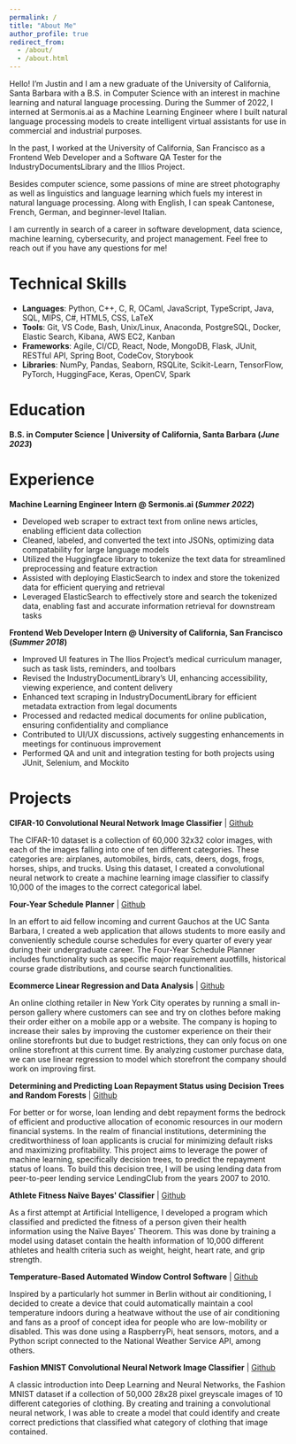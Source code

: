 ```yaml
---
permalink: /
title: "About Me"
author_profile: true
redirect_from: 
  - /about/
  - /about.html
---
```


Hello! I’m Justin and I am a new graduate of the University of California, Santa Barbara with a B.S. in Computer Science with an interest in machine learning and natural language processing. During the Summer of 2022, I interned at Sermonis.ai as a Machine Learning Engineer where I built natural language processing models to create intelligent virtual assistants for use in commercial and industrial purposes.

In the past, I worked at the University of California, San Francisco as a Frontend Web Developer and a Software QA Tester for the IndustryDocumentsLibrary and the Illios Project.

Besides computer science, some passions of mine are street photography as well as linguistics and language learning which fuels my interest in natural language processing. Along with English, I can speak Cantonese, French, German, and beginner-level Italian.

I am currently in search of a career in software development, data science, machine learning, cybersecurity, and project management. Feel free to reach out if you have any questions for me!


Technical Skills
======
- **Languages**: Python, C++, C, R, OCaml, JavaScript, TypeScript, Java, SQL, MIPS, C#, HTML5, CSS, LaTeX
- **Tools**: Git, VS Code, Bash, Unix/Linux, Anaconda, PostgreSQL, Docker, Elastic Search, Kibana, AWS EC2, Kanban 
- **Frameworks**: Agile, CI/CD, React, Node, MongoDB, Flask, JUnit, RESTful API, Spring Boot, CodeCov, Storybook
- **Libraries**: NumPy, Pandas, Seaborn, RSQLite, Scikit-Learn, TensorFlow, PyTorch, HuggingFace, Keras, OpenCV, Spark


Education
======
**B.S. in Computer Science | University of California, Santa Barbara (_June 2023_)** 	


Experience
======
**Machine Learning Engineer Intern @ Sermonis.ai (_Summer 2022_)**
- Developed web scraper to extract text from online news articles, enabling efficient data collection
- Cleaned, labeled, and converted the text into JSONs, optimizing data compatability for large language models
- Utilized the Huggingface library to tokenize the text data for streamlined preprocessing and feature extraction
- Assisted with deploying ElasticSearch to index and store the tokenized data for efficient querying and retrieval
- Leveraged ElasticSearch to effectively store and search the tokenized data, enabling fast and accurate information retrieval for downstream tasks

**Frontend Web Developer Intern @ University of California, San Francisco (_Summer 2018_)**
- Improved UI features in The Ilios Project’s medical curriculum manager, such as task lists, reminders, and toolbars
- Revised the IndustryDocumentLibrary’s UI, enhancing accessibility, viewing experience, and content delivery
- Enhanced text scraping in IndustryDocumentLibrary for efficient metadata extraction from legal documents
- Processed and redacted medical documents for online publication, ensuring confidentiality and compliance
- Contributed to UI/UX discussions, actively suggesting enhancements in meetings for continuous improvement
- Performed QA and unit and integration testing for both projects using JUnit, Selenium, and Mockito


Projects
======
**CIFAR-10 Convolutional Neural Network Image Classifier** \| [Github](https://github.com/Lai-Justin/Keras-CIFAR-10-CNN)

The CIFAR-10 dataset is a collection of 60,000 32x32 color images, with each of the images falling into one of ten different categories. These categories are: airplanes, automobiles, birds, cats, deers, dogs, frogs, horses, ships, and trucks. Using this dataset, I created a convolutional neural network to create a machine learning image classifier to classify 10,000 of the images to the correct categorical label.

**Four-Year Schedule Planner** \| [Github](https://github.com/Lai-Justin/Schedule-Planner)

In an effort to aid fellow incoming and current Gauchos at the UC Santa Barbara, I created a web application that allows students to more easily and conveniently schedule course schedules for every quarter of every year during their undergraduate career. The Four-Year Schedule Planner includes functionality such as specific major requirement auotfills, historical course grade distributions, and course search functionalities.

**Ecommerce Linear Regression and Data Analysis** \| [Github](https://github.com/Lai-Justin/Commerce-Linear-Regression)

An online clothing retailer in New York City operates by running a small in-person gallery where customers can see and try on clothes before making their order either on a mobile app or a website. The company is hoping to increase their sales by improving the customer experience on their their online storefronts but due to budget restrictions, they can only focus on one online storefront at this current time. By analyzing customer purchase data, we can use linear regression to model which storefront the company should work on improving first.

**Determining and Predicting Loan Repayment Status using Decision Trees and Random Forests** \| [Github](https://github.com/Lai-Justin/Loan-Payment-Predictions-Decision-Tree)

For better or for worse, loan lending and debt repayment forms the bedrock of efficient and productive allocation of economic resources in our modern financial systems. In the realm of financial institutions, determining the creditworthiness of loan applicants is crucial for minimizing default risks and maximizing profitability. This project aims to leverage the power of machine learning, specifically decision trees, to predict the repayment status of loans. To build this decision tree, I will be using lending data from peer-to-peer lending service LendingClub from the years 2007 to 2010.

**Athlete Fitness Naïve Bayes' Classifier** \| [Github](https://github.com/Lai-Justin/Schedule-Planner)

As a first attempt at Artificial Intelligence, I developed a program which classified and predicted the fitness of a person given their health information using the Naïve Bayes' Theorem. This was done by training a model using dataset contain the health information of 10,000 different athletes and health criteria such as weight, height, heart rate, and grip strength.

**Temperature-Based Automated Window Control Software** \| [Github](https://github.com/Lai-Justin/Window-Control)

Inspired by a particularly hot summer in Berlin without air conditioning, I decided to create a device that could automatically maintain a cool temperature indoors during a heatwave without the use of air conditioning and fans as a proof of concept idea for people who are low-mobility or disabled. This was done using a RaspberryPi, heat sensors, motors, and a Python script connected to the National Weather Service API, among others.

**Fashion MNIST Convolutional Neural Network Image Classifier** \| [Github](https://github.com/Lai-Justin/FashionMNIST-Image-Classifier)

A classic introduction into Deep Learning and Neural Networks, the Fashion MNIST dataset if a collection of 50,000 28x28 pixel greyscale images of 10 different categories of clothing. By creating and training a convolutional neural network, I was able to create a model that could identify and create correct predictions that classified what category of clothing that image contained.

